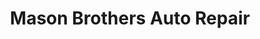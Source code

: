 ---
title: "Mason Brothers Auto Repair"
url: /trenton/mason-brothers-auto-repair/
shop: Autowerkstatt
---